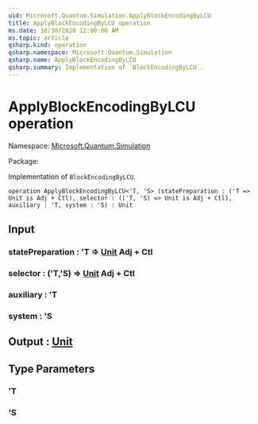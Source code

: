 ```yaml
---
uid: Microsoft.Quantum.Simulation.ApplyBlockEncodingByLCU
title: ApplyBlockEncodingByLCU operation
ms.date: 10/30/2020 12:00:00 AM
ms.topic: article
qsharp.kind: operation
qsharp.namespace: Microsoft.Quantum.Simulation
qsharp.name: ApplyBlockEncodingByLCU
qsharp.summary: Implementation of `BlockEncodingByLCU`.
---
```


# ApplyBlockEncodingByLCU operation

Namespace: [Microsoft.Quantum.Simulation](xref:Microsoft.Quantum.Simulation)

Package: [](https://nuget.org/packages/)


Implementation of `BlockEncodingByLCU`.

```qsharp
operation ApplyBlockEncodingByLCU<'T, 'S> (statePreparation : ('T => Unit is Adj + Ctl), selector : (('T, 'S) => Unit is Adj + Ctl), auxiliary : 'T, system : 'S) : Unit
```


## Input

### statePreparation : 'T => [Unit](xref:microsoft.quantum.lang-ref.unit) Adj + Ctl




### selector : ('T,'S) => [Unit](xref:microsoft.quantum.lang-ref.unit) Adj + Ctl




### auxiliary : 'T




### system : 'S





## Output : [Unit](xref:microsoft.quantum.lang-ref.unit)



## Type Parameters

### 'T


### 'S

